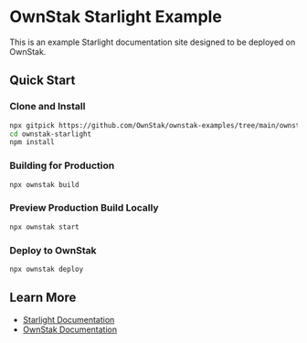 # OwnStak Starlight Example

This is an example Starlight documentation site designed to be deployed on OwnStak.

## Quick Start

### Clone and Install

```bash
npx gitpick https://github.com/OwnStak/ownstak-examples/tree/main/ownstak-starlight
cd ownstak-starlight
npm install
```

### Building for Production

```bash
npx ownstak build
```

### Preview Production Build Locally

```bash
npx ownstak start
```

### Deploy to OwnStak

```bash
npx ownstak deploy
```

## Learn More

- [Starlight Documentation](https://starlight.astro.build/)
- [OwnStak Documentation](https://docs.ownstak.com/)

